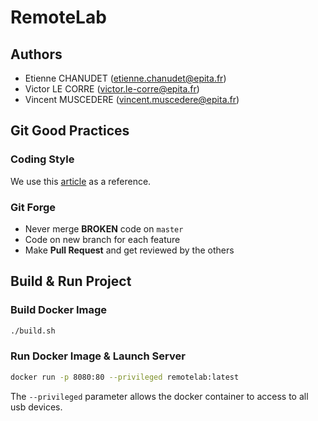 # RemoteLab

## Authors
* Etienne CHANUDET (etienne.chanudet@epita.fr)
* Victor LE CORRE (victor.le-corre@epita.fr)
* Vincent MUSCEDERE (vincent.muscedere@epita.fr)

## Git Good Practices

### Coding Style

We use this [article](https://buzut.net/cours/versioning-avec-git/bien-nommer-ses-commits) as a reference.

### Git Forge

- Never merge **BROKEN** code on `master`
- Code on new branch for each feature
- Make **Pull Request** and get reviewed by the others

## Build & Run Project

### Build Docker Image
```sh
./build.sh
```

### Run Docker Image & Launch Server
```sh
docker run -p 8080:80 --privileged remotelab:latest
```
The `--privileged` parameter allows the docker container to access to all usb devices.
